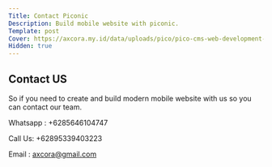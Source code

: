 ```yaml
---
Title: Contact Piconic
Description: Build mobile website with piconic.
Template: post
Cover: https://axcora.my.id/data/uploads/pico/pico-cms-web-development-ionic-mobile-web-dev.jpg
Hidden: true
---
```


## Contact US

So if you need to create and build modern mobile website with us so you can contact our team.

Whatsapp : +6285646104747 

Call Us: +62895339403223

Email : axcora@gmail.com